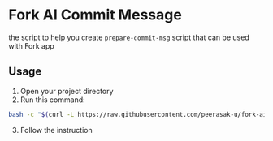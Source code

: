 # Fork AI Commit Message

the script to help you create `prepare-commit-msg` script that can be used with Fork app

## Usage
1. Open your project directory
2. Run this command: 
```bash
bash -c "$(curl -L https://raw.githubusercontent.com/peerasak-u/fork-ai-commit-msg/main/install.sh)"
```
3. Follow the instruction 

